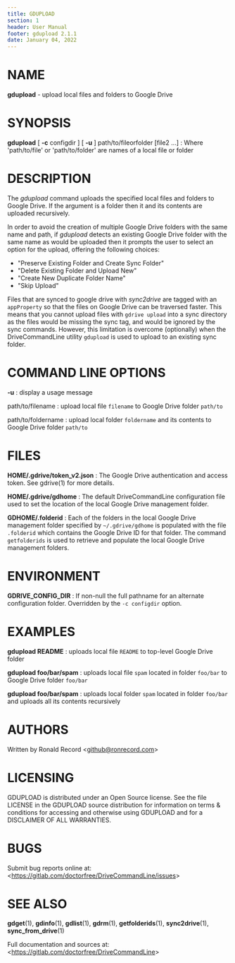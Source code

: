 ```yaml
---
title: GDUPLOAD
section: 1
header: User Manual
footer: gdupload 2.1.1
date: January 04, 2022
---
```

# NAME
**gdupload** - upload local files and folders to Google Drive

# SYNOPSIS
**gdupload** [ **-c** configdir ] [ **-u** ] path/to/fileorfolder [file2 ...]
: Where 'path/to/file' or 'path/to/folder' are names of a local file or folder

# DESCRIPTION
The *gdupload* command uploads the specified local files and folders
to Google Drive. If the argument is a folder then it and its contents
are uploaded recursively.

In order to avoid the creation of multiple Google Drive folders with the
same name and path, if *gdupload* detects an existing Google Drive folder
with the same name as would be uploaded then it prompts the user to
select an option for the upload, offering the following choices:

- "Preserve Existing Folder and Create Sync Folder"
- "Delete Existing Folder and Upload New"
- "Create New Duplicate Folder Name"
- "Skip Upload"

Files that are synced to google drive with *sync2drive* are tagged with an
`appProperty` so that the files on Google Drive can be traversed faster.
This means that you cannot upload files with `gdrive upload` into
a sync directory as the files would be missing the sync tag, and would be
ignored by the sync commands. However, this limitation is overcome
(optionally) when the DriveCommandLine utility `gdupload` is used to
upload to an existing sync folder.

# COMMAND LINE OPTIONS
**-u**
: display a usage message

path/to/filename
: upload local file `filename` to Google Drive folder `path/to`

path/to/foldername
: upload local folder `foldername` and its contents to Google Drive folder `path/to`

# FILES
**HOME/.gdrive/token_v2.json**
: The Google Drive authentication and access token. See gdrive(1) for more details.

**HOME/.gdrive/gdhome**
: The default DriveCommandLine configuration file used to set the location of
the local Google Drive management folder.

**GDHOME/.folderid**
: Each of the folders in the local Google Drive management folder specified by
`~/.gdrive/gdhome` is populated with the file `.folderid` which contains the
Google Drive ID for that folder. The command `getfolderids` is used to retrieve
and populate the local Google Drive management folders.

# ENVIRONMENT
**GDRIVE_CONFIG_DIR**
: If non-null the full pathname for an alternate configuration folder.
Overridden by the `-c configdir` option.

# EXAMPLES
**gdupload README**
: uploads local file `README` to top-level Google Drive folder

**gdupload foo/bar/spam**
: uploads local file `spam` located in folder `foo/bar` to Google Drive folder `foo/bar`

**gdupload foo/bar/spam**
: uploads local folder `spam` located in folder `foo/bar` and uploads all its contents recursively

# AUTHORS
Written by Ronald Record &lt;github@ronrecord.com&gt;

# LICENSING
GDUPLOAD is distributed under an Open Source license.
See the file LICENSE in the GDUPLOAD source distribution
for information on terms &amp; conditions for accessing and
otherwise using GDUPLOAD and for a DISCLAIMER OF ALL WARRANTIES.

# BUGS
Submit bug reports online at: &lt;https://gitlab.com/doctorfree/DriveCommandLine/issues&gt;

# SEE ALSO
**gdget**(1), **gdinfo**(1), **gdlist**(1), **gdrm**(1), **getfolderids**(1), **sync2drive**(1), **sync_from_drive**(1)

Full documentation and sources at: &lt;https://gitlab.com/doctorfree/DriveCommandLine&gt;


